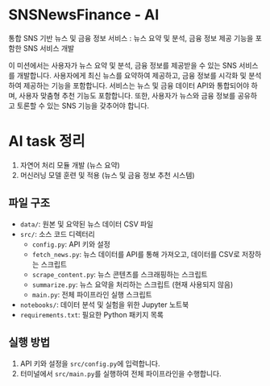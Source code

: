 # SNSNewsFinance - AI
통합 SNS 기반 뉴스 및 금융 정보 서비스 : 뉴스 요약 및 분석, 금융 정보 제공 기능을 포함한 SNS 서비스 개발

이 미션에서는 사용자가 뉴스 요약 및 분석, 금융 정보를 제공받을 수 있는 SNS 서비스를 개발합니다. 
사용자에게 최신 뉴스를 요약하여 제공하고, 금융 정보를 시각화 및 분석하여 제공하는 기능을 포함합니다. 
서비스는 뉴스 및 금융 데이터 API와 통합되어야 하며, 사용자 맞춤형 추천 기능도 포함합니다. 
또한, 사용자가 뉴스와 금융 정보를 공유하고 토론할 수 있는 SNS 기능을 갖추어야 합니다.

# AI task 정리
1. 자연어 처리 모듈 개발 (뉴스 요약)
2. 머신러닝 모델 훈련 및 적용 (뉴스 및 금융 정보 추천 시스템)

## 파일 구조

- `data/`: 원본 및 요약된 뉴스 데이터 CSV 파일
- `src/`: 소스 코드 디렉터리
  - `config.py`: API 키와 설정
  - `fetch_news.py`: 뉴스 데이터를 API를 통해 가져오고, 데이터를 CSV로 저장하는 스크립트
  - `scrape_content.py`: 뉴스 콘텐츠를 스크래핑하는 스크립트
  - `summarize.py`: 뉴스 요약을 처리하는 스크립트 (현재 사용되지 않음)
  - `main.py`: 전체 파이프라인 실행 스크립트
- `notebooks/`: 데이터 분석 및 실험을 위한 Jupyter 노트북
- `requirements.txt`: 필요한 Python 패키지 목록

## 실행 방법

1. API 키와 설정을 `src/config.py`에 입력합니다.
2. 터미널에서 `src/main.py`를 실행하여 전체 파이프라인을 수행합니다.


